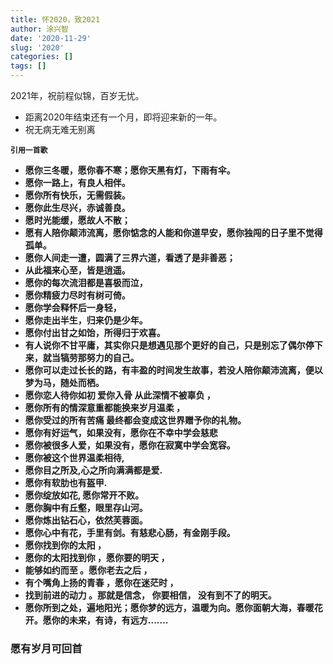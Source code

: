 ```yaml
---
title: 怀2020，致2021
author: 涂兴智
date: '2020-11-29'
slug: '2020'
categories: []
tags: []
---
```

2021年，祝前程似锦，百岁无忧。

+ 距离2020年结束还有一个月，即将迎来新的一年。
+ 祝无病无难无别离

**`引用一首歌`**

- **愿你三冬暖，愿你春不寒；愿你天黑有灯，下雨有伞。**
- **愿你一路上，有良人相伴。**
- **愿你所有快乐，无需假装。**
- **愿你此生尽兴，赤诚善良。**
- **愿时光能缓，愿故人不散；**
- **愿有人陪你颠沛流离，愿你惦念的人能和你道早安，愿你独闯的日子里不觉得孤单。**
- **愿你人间走一遭，圆满了三界六道，看透了是非善恶；**
- **从此福来心至，皆是逍遥。**
- **愿你的每次流泪都是喜极而泣，**
- **愿你精疲力尽时有树可倚。**
- **愿你学会释怀后一身轻，**
- **愿你走出半生，归来仍是少年。**
- **愿你付出甘之如饴，所得归于欢喜。**
- **有人说你不甘平庸，其实你只是想遇见那个更好的自己，只是别忘了偶尔停下来，就当犒劳那努力的自己。**
- **愿你可以走过长长的路，有丰盈的时间发生故事，若没人陪你颠沛流离，便以梦为马，随处而栖。**
- **愿你恋人待你如初 爱你入骨 从此深情不被辜负 ，**
- **愿你所有的情深意重都能换来岁月温柔 ，**
- **愿你受过的所有苦痛 最终都会变成这世界赠予你的礼物。**
- **愿你有好运气，如果没有，愿你在不幸中学会慈悲**
- **愿你被很多人爱，如果没有，愿你在寂寞中学会宽容。**
- **愿你被这个世界温柔相待,**
-  **愿你目之所及,心之所向满满都是爱.** 
- **愿你有软肋也有盔甲.** 
- **愿你绽放如花, 愿你常开不败。**
- **愿你胸中有丘壑，眼里存山河。**
- **愿你炼出钻石心，依然芙蓉面。** 
- **愿你心中有花，手里有剑。有慈悲心肠，有金刚手段。**
- **愿你找到你的太阳 ，**
- **愿你的太阳找到你 ，愿你要的明天 ，**
- **能够如约而至 。愿你老去之后 ，**
- **有个嘴角上扬的青春 ，愿你在迷茫时 ，**
- **找到前进的动力 。那就是信念， 你要相信， 没有到不了的明天。**
- **愿你所到之处，遍地阳光；愿你梦的远方，温暖为向。愿你面朝大海，春暖花开。愿你的未来，有诗，有远方.......**




### 愿有岁月可回首